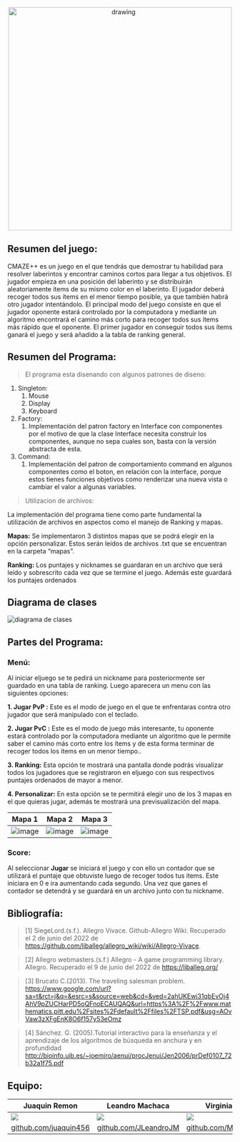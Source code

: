 <p align="center">
<img src="https://user-images.githubusercontent.com/102132128/170156239-a93ec1ab-f4a3-4958-8814-7b9c295605f6.png" alt="drawing" width="500"/>
</p>

## Resumen del juego:
CMAZE++ es un juego en el que tendrás que demostrar tu habilidad para resolver laberintos y encontrar caminos cortos para llegar a tus objetivos. El jugador empieza en una posición del laberinto y se distribuirán aleatoriamente ítems de su mismo color en el laberinto. El jugador deberá recoger todos sus ítems en el menor tiempo posible, ya que también habrá otro jugador intentándolo. El principal modo del juego consiste en que el jugador oponente estará controlado por la computadora y mediante un algoritmo encontrará el camino más corto para recoger todos sus ítems más rápido que el oponente. El primer jugador en conseguir todos sus ítems ganará el juego y será añadido a la tabla de ranking general.

## Resumen del Programa:
> El programa esta disenando con algunos patrones de diseno:

1. Singleton:
   1. Mouse
   2. Display
   3. Keyboard
2. Factory:
   1. Implementación del patron factory en Interface con componentes por el motivo de que la clase Interface necesita construir los componentes, aunque no sepa cuales son, basta con la versión abstracta de esta.
3. Command:
   1. Implementación del patron de comportamiento command en algunos componentes como el boton, en relación con la interface, porque estos tienes funciones objetivos como renderizar una nueva vista o cambiar el valor a algunas variables.
> Utilizacion de archivos:

La implementación del programa tiene como parte fundamental la utilización de archivos en aspectos como el manejo de Ranking y mapas.

**Mapas:** Se implementaron 3 distintos mapas que se podrá elegir en la opción personalizar. Estos serán leídos de archivos .txt que se encuentran en la carpeta “mapas”.

**Ranking:** Los puntajes y nicknames se guardaran en un archivo que será leído y sobrescrito cada vez que se termine el juego. Además este guardará los puntajes ordenados

## Diagrama de clases

![diagrama de clases](https://user-images.githubusercontent.com/83974317/178023276-0b8491c7-06e4-49e8-a373-cc73d4e9a5e9.png)

## Partes del Programa:
### Menú:
Al iniciar eljuego se te pedirá un nickname para posteriormente ser guardado en una tabla de ranking. Luego aparecera un menu con las siguientes opciones:

   **1. Jugar PvP :** Este es el modo de juego en el que te enfrentaras contra otro jugador que será manipulado con el teclado.
   
   **2. Jugar PvC :** Este es el modo de juego más interesante, tu oponente estará controlado por la computadora mediante un algoritmo que le permite saber el                             camino más corto entre los ítems y de esta forma terminar de recoger todos los ítems en un menor tiempo..

   **3. Ranking:** Esta opción te mostrará una pantalla donde podrás visualizar todos los jugadores que se registraron en eljuego con sus respectivos puntajes                          ordenados de mayor a menor.

   **4. Personalizar:** En esta opción se te permitirá elegir uno de los 3 mapas en el que quieras jugar, además te mostrará una previsualización del mapa.
   
   |    Mapa 1    |    Mapa 2   |   Mapa 3  |
| ----------- | ----------- | ----------- |
| ![image](https://user-images.githubusercontent.com/102132128/177919549-37fbe1d2-5d33-4f64-adc7-95429bb49dea.png) | ![image](https://user-images.githubusercontent.com/102132128/177919528-fc9d6f8f-7b81-4467-b8f6-c4a2bb558e5d.png) | ![image](https://user-images.githubusercontent.com/102132128/177919446-c444394d-0396-4865-bda4-f3f2da5c9787.png) |



### Score:
Al seleccionar **Jugar** se iniciará el juego y con ello un contador que se utilizará el puntaje que obtuviste luego de recoger todos tus items. Este iniciara en 0 e ira aumentando cada segundo. Una vez que ganes el contador se detendrá y se guardará en un archivo junto con tu nickname.

## Bibliografía:

> [1]  SiegeLord.(s.f.). Allegro Vivace. Github-Allegro Wiki. Recuperado el 2 de junio del 2022 de https://github.com/liballeg/allegro_wiki/wiki/Allegro-Vivace.

> [2]  Allegro webmasters.(s.f.) Allegro - A game programming library. Allegro. Recuperado el 9 de junio del 2022 de https://liballeg.org/

> [3]  Brucato C.(2013). The traveling salesman problem.
https://www.google.com/url?sa=t&rct=j&q=&esrc=s&source=web&cd=&ved=2ahUKEwi31qbEvOj4AhV9pZUCHarPD5oQFnoECAUQAQ&url=https%3A%2F%2Fwww.mathematics.pitt.edu%2Fsites%2Fdefault%2Ffiles%2FTSP.pdf&usg=AOvVaw3zXFgEnK8O6f157y53eOmz

> [4]  Sánchez. G. (2005).Tutorial interactivo para la enseñanza y el aprendizaje de los algoritmos de búsqueda en anchura y en profundidad
http://bioinfo.uib.es/~joemiro/aenui/procJenui/Jen2006/prDef0107_72b32a1f75.pdf


## Equipo:

|    Juaquin Remon    |    Leandro Machaca    |    Virginia Puente    |    Dimael Rivas    |
| ----------- | ----------- | ----------- | ----------- |
| ![](https://avatars.githubusercontent.com/u/83974317?v=4) | ![](https://avatars.githubusercontent.com/u/102132128?s=400&v=4) | ![](https://avatars.githubusercontent.com/u/78549698?v=4) | ![](https://avatars.githubusercontent.com/u/88595171?v=4) |
| [github.com/juaquin456](https://github.com/juaquin456) | [github.com/JLeandroJM](https://github.com/JLeandroJM) | [github.com/Mycodeiskuina](https://github.com/Mycodeiskuina) | [github.com/artrivas](https://github.com/artrivas)|








